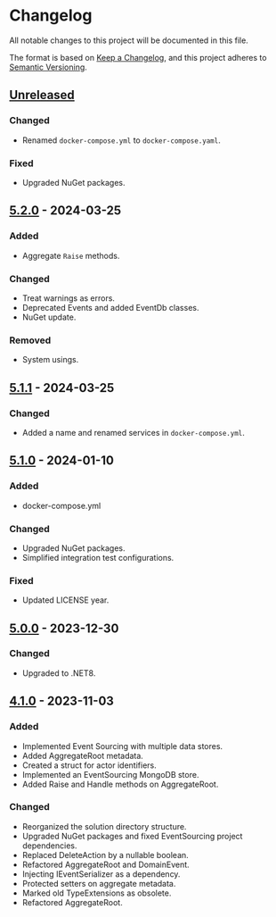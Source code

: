 # Changelog

All notable changes to this project will be documented in this file.

The format is based on [Keep a Changelog](https://keepachangelog.com/en/1.0.0/),
and this project adheres to [Semantic Versioning](https://semver.org/spec/v2.0.0.html).

## [Unreleased]

### Changed

- Renamed `docker-compose.yml` to `docker-compose.yaml`.

### Fixed

- Upgraded NuGet packages.

## [5.2.0] - 2024-03-25

### Added

- Aggregate `Raise` methods.

### Changed

- Treat warnings as errors.
- Deprecated Events and added EventDb classes.
- NuGet update.

### Removed

- System usings.

## [5.1.1] - 2024-03-25

### Changed

- Added a name and renamed services in `docker-compose.yml`.

## [5.1.0] - 2024-01-10

### Added

- docker-compose.yml

### Changed

- Upgraded NuGet packages.
- Simplified integration test configurations.

### Fixed

- Updated LICENSE year.

## [5.0.0] - 2023-12-30

### Changed

- Upgraded to .NET8.

## [4.1.0] - 2023-11-03

### Added

- Implemented Event Sourcing with multiple data stores.
- Added AggregateRoot metadata.
- Created a struct for actor identifiers.
- Implemented an EventSourcing MongoDB store.
- Added Raise and Handle methods on AggregateRoot.

### Changed

- Reorganized the solution directory structure.
- Upgraded NuGet packages and fixed EventSourcing project dependencies.
- Replaced DeleteAction by a nullable boolean.
- Refactored AggregateRoot and DomainEvent.
- Injecting IEventSerializer as a dependency.
- Protected setters on aggregate metadata.
- Marked old TypeExtensions as obsolete.
- Refactored AggregateRoot.

[unreleased]: https://github.com/Logitar/Logitar.NET/compare/v5.2.0...HEAD
[5.2.0]: https://github.com/Logitar/Logitar.NET/compare/v5.1.1...v5.2.0
[5.1.1]: https://github.com/Logitar/Logitar.NET/compare/v5.1.0...v5.1.1
[5.1.0]: https://github.com/Logitar/Logitar.NET/compare/v5.0.0...v5.1.0
[5.0.0]: https://github.com/Logitar/Logitar.NET/compare/v4.1.0...v5.0.0
[4.1.0]: https://github.com/Logitar/Logitar.NET/releases/tag/v4.1.0
